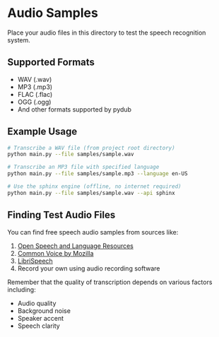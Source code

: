 # Audio Samples

Place your audio files in this directory to test the speech recognition system.

## Supported Formats

- WAV (.wav)
- MP3 (.mp3)
- FLAC (.flac)
- OGG (.ogg)
- And other formats supported by pydub

## Example Usage

```bash
# Transcribe a WAV file (from project root directory)
python main.py --file samples/sample.wav

# Transcribe an MP3 file with specified language
python main.py --file samples/sample.mp3 --language en-US

# Use the sphinx engine (offline, no internet required)
python main.py --file samples/sample.wav --api sphinx
```

## Finding Test Audio Files

You can find free speech audio samples from sources like:

1. [Open Speech and Language Resources](http://www.openslr.org/)
2. [Common Voice by Mozilla](https://commonvoice.mozilla.org/datasets)
3. [LibriSpeech](http://www.openslr.org/12/)
4. Record your own using audio recording software

Remember that the quality of transcription depends on various factors including:
- Audio quality
- Background noise
- Speaker accent
- Speech clarity 